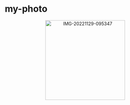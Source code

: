 # my-photo

<html>
 <head>
  </head>
   <heder>
    </heder>
     <center>
     <main>
     <a href="https://ibb.co/F68kQhH"><img width=250 src="https://i.ibb.co/mJhrnRN/IMG-20221129-095347.jpg" alt="IMG-20221129-095347" border="0"></a>
     </main>
     </center>
    <footer>
  </footer>
</html>
